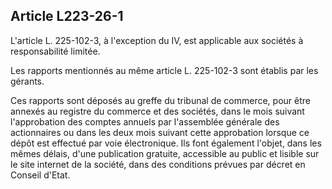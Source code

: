 Article L223-26-1
----
L'article L. 225-102-3, à l'exception du IV, est applicable aux sociétés à
responsabilité limitée.

Les rapports mentionnés au même article L. 225-102-3 sont établis par les
gérants.

Ces rapports sont déposés au greffe du tribunal de commerce, pour être annexés
au registre du commerce et des sociétés, dans le mois suivant l'approbation des
comptes annuels par l'assemblée générale des actionnaires ou dans les deux mois
suivant cette approbation lorsque ce dépôt est effectué par voie électronique.
Ils font également l'objet, dans les mêmes délais, d'une publication gratuite,
accessible au public et lisible sur le site internet de la société, dans des
conditions prévues par décret en Conseil d'Etat.
